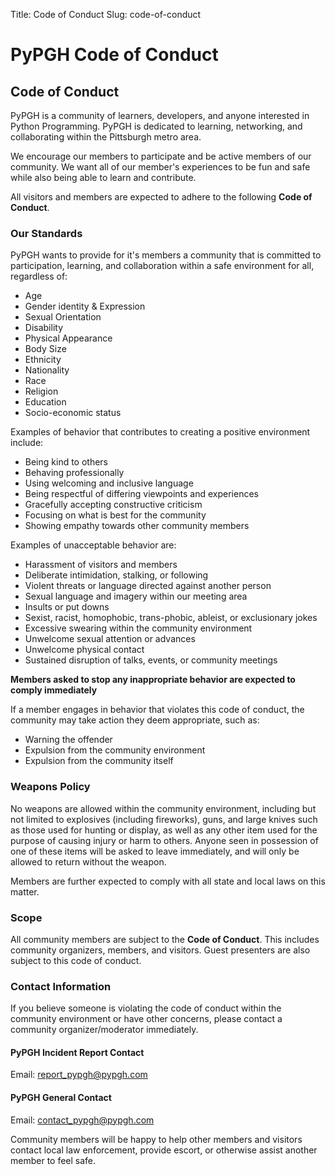 Title: Code of Conduct
Slug: code-of-conduct

# PyPGH Code of Conduct

## Code of Conduct

PyPGH is a community of learners, developers, and anyone interested in Python Programming. PyPGH is dedicated to learning, networking, and collaborating within the Pittsburgh metro area.

We encourage our members to participate and be active members of our community. We want all of our member's experiences to be fun and safe while also being able to learn and contribute.

All visitors and members are expected to adhere to the following **Code of Conduct**.


### Our Standards

PyPGH wants to provide for it's members a community that is committed to participation, learning, and collaboration within a safe environment for all, regardless of:

- Age
- Gender identity & Expression
- Sexual Orientation
- Disability
- Physical Appearance
- Body Size
- Ethnicity
- Nationality
- Race
- Religion
- Education
- Socio-economic status

Examples of behavior that contributes to creating a positive environment include:

- Being kind to others
- Behaving professionally
- Using welcoming and inclusive language
- Being respectful of differing viewpoints and experiences
- Gracefully accepting constructive criticism
- Focusing on what is best for the community
- Showing empathy towards other community members

Examples of unacceptable behavior are:

- Harassment of visitors and members
- Deliberate intimidation, stalking, or following
- Violent threats or language directed against another person
- Sexual language and imagery within our meeting area
- Insults or put downs
- Sexist, racist, homophobic, trans-phobic, ableist, or exclusionary jokes
- Excessive swearing within the community environment
- Unwelcome sexual attention or advances
- Unwelcome physical contact
- Sustained disruption of talks, events, or community meetings

**Members asked to stop any inappropriate behavior are expected to comply immediately**

If a member engages in behavior that violates this code of conduct, the community may take action they deem appropriate, such as:

- Warning the offender
- Expulsion from the community environment
- Expulsion from the community itself


### Weapons Policy

No weapons are allowed within the community environment, including but not limited to explosives (including fireworks), guns, and large knives such as those used for hunting or display, as well as any other item used for the purpose of causing injury or harm to others. Anyone seen in possession of one of these items will be asked to leave immediately, and will only be allowed to return without the weapon.

Members are further expected to comply with all state and local laws on this matter.


### Scope

All community members are subject to the **Code of Conduct**. This includes community organizers, members, and visitors. Guest presenters are also subject to this code of conduct.


### Contact Information

If you believe someone is violating the code of conduct within the community environment or have other concerns, please contact a community organizer/moderator immediately.


#### PyPGH Incident Report Contact

Email: report_pypgh@pypgh.com


#### PyPGH General Contact

Email: contact_pypgh@pypgh.com

Community members will be happy to help other members and visitors contact local law enforcement, provide escort, or otherwise assist another member to feel safe.
